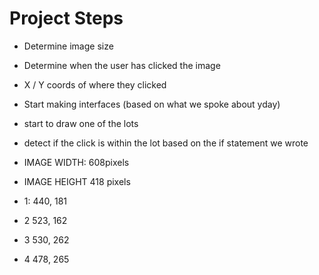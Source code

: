 # Project Steps
- Determine image size
- Determine when the user has clicked the image
- X / Y coords of where they clicked
- Start making interfaces (based on what we spoke about yday)
- start to draw one of the lots
- detect if the click is within the lot based on the if statement we wrote


- IMAGE WIDTH: 608pixels
- IMAGE HEIGHT 418 pixels

- 1: 440, 181
- 2 523, 162
- 3 530, 262
- 4 478, 265